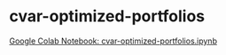 # cvar-optimized-portfolios

[Google Colab Notebook: cvar-optimized-portfolios.ipynb](https://colab.research.google.com/github/kristenlowe/cvar-optimized-portfolios/blob/main/cvar-optimized-portfolios.ipynb)
